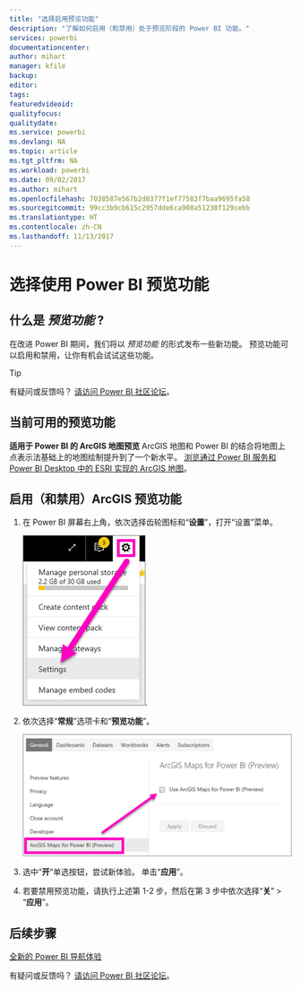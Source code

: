 ```yaml
---
title: "选择启用预览功能"
description: "了解如何启用（和禁用）处于预览阶段的 Power BI 功能。"
services: powerbi
documentationcenter: 
author: mihart
manager: kfile
backup: 
editor: 
tags: 
featuredvideoid: 
qualityfocus: 
qualitydate: 
ms.service: powerbi
ms.devlang: NA
ms.topic: article
ms.tgt_pltfrm: NA
ms.workload: powerbi
ms.date: 09/02/2017
ms.author: mihart
ms.openlocfilehash: 7038587e567b2d8377f1ef77583f7baa9695fa58
ms.sourcegitcommit: 99cc3b9cb615c2957dde6ca908a51238f129cebb
ms.translationtype: HT
ms.contentlocale: zh-CN
ms.lasthandoff: 11/13/2017
---
```

# <a name="opt-in-for-power-bi-preview-features"></a>选择使用 Power BI 预览功能
## <a name="what-are-preview-features"></a>什么是 *预览功能* ?
在改进 Power BI 期间，我们将以 *预览功能* 的形式发布一些新功能。 预览功能可以启用和禁用，让你有机会试试这些功能。

> [!TIP]
> 有疑问或反馈吗？ [请访问 Power BI 社区论坛](http://community.powerbi.com/t5/Navigation-Preview-Forum/bd-p/NavigationPreview)。
> 
> 

## <a name="current-previews-available"></a>当前可用的预览功能
**适用于 Power BI 的 ArcGIS 地图预览** ArcGIS 地图和 Power BI 的结合将地图上点表示法基础上的地图绘制提升到了一个新水平。
[浏览通过 Power BI 服务和 Power BI Desktop 中的 ESRI 实现的 ArcGIS 地图](power-bi-visualization-arcgis.md)。

## <a name="turn-the-arcgis-preview-feature-on-and-off"></a>启用（和禁用）ArcGIS 预览功能
1. 在 Power BI 屏幕右上角，依次选择齿轮图标和“**设置**”，打开“设置”菜单。
   
   ![](media/service-preview-features/power-bi-settings.png).
2. 依次选择“**常规**”选项卡和“**预览功能**”。
   
   ![](media/service-preview-features/power-bi-preview-arcgis.png)
3. 选中“**开**”单选按钮，尝试新体验。 单击“**应用**”。
4. 若要禁用预览功能，请执行上述第 1-2 步，然后在第 3 步中依次选择“**关**” > “**应用**”。

## <a name="next-steps"></a>后续步骤
[全新的 Power BI 导航体验](service-the-new-power-bi-experience.md)

有疑问或反馈吗？ [请访问 Power BI 社区论坛](http://community.powerbi.com/t5/Navigation-Preview-Forum/bd-p/NavigationPreview)。

